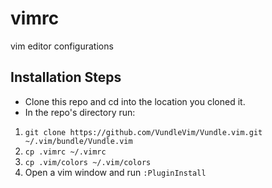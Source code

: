 # vimrc
vim editor configurations

## Installation Steps
* Clone this repo and cd into the location you cloned it.
* In the repo's directory run:
1. `git clone https://github.com/VundleVim/Vundle.vim.git ~/.vim/bundle/Vundle.vim`
2. `cp .vimrc ~/.vimrc`
3. `cp .vim/colors ~/.vim/colors`
4. Open a vim window and run `:PluginInstall`

